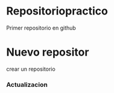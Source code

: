 # Repositoriopractico
Primer repositorio en github
# Nuevo repositor
crear un repositorio
### Actualizacion

